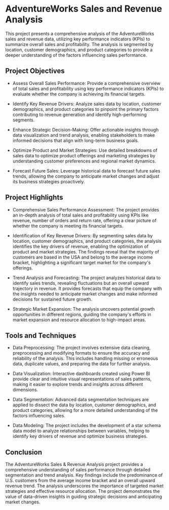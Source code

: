 # AdventureWorks Sales and Revenue Analysis
This project presents a comprehensive analysis of the AdventureWorks sales and revenue data, utilizing key performance indicators (KPIs) to summarize overall sales and profitability. The analysis is segmented by location, customer demographics, and product categories to provide a deeper understanding of the factors influencing sales performance.


## Project Objectives
- Assess Overall Sales Performance:
Provide a comprehensive overview of total sales and profitability using key performance indicators (KPIs) to evaluate whether the company is achieving its financial targets.

- Identify Key Revenue Drivers:
Analyze sales data by location, customer demographics, and product categories to pinpoint the primary factors contributing to revenue generation and identify high-performing segments.

- Enhance Strategic Decision-Making:
Offer actionable insights through data visualization and trend analysis, enabling stakeholders to make informed decisions that align with long-term business goals.

- Optimize Product and Market Strategies:
Use detailed breakdowns of sales data to optimize product offerings and marketing strategies by understanding customer preferences and regional market dynamics.

- Forecast Future Sales:
Leverage historical data to forecast future sales trends, allowing the company to anticipate market changes and adjust its business strategies proactively.

## Project Highlights
- Comprehensive Sales Performance Assessment: The project provides an in-depth analysis of total sales and profitability using KPIs like revenue, number of orders and return rate, offering a clear picture of whether the company is meeting its financial targets.

- Identification of Key Revenue Drivers: By segmenting sales data by location, customer demographics, and product categories, the analysis identifies the key drivers of revenue, enabling the optimization of product and market strategies. The findings reveal that the majority of customers are based in the USA and belong to the average income bracket, highlighting a significant target market for the company's offerings.

- Trend Analysis and Forecasting: The project analyzes historical data to identify sales trends, revealing fluctuations but an overall upward trajectory in revenue. It provides forecasts that equip the company with the insights needed to anticipate market changes and make informed decisions for sustained future growth.

- Strategic Market Expansion: The analysis uncovers potential growth opportunities in different regions, guiding the company's efforts in market expansion and resource allocation to high-impact areas.

## Tools and Techniques
- Data Preprocessing: The project involves extensive data cleaning, preprocessing and modifying formats to ensure the accuracy and reliability of the analysis. This includes handling missing or erroneous data, duplicate values, and preparing the data for further analysis.

- Data Visualization: Interactive dashboards created using Power BI provide clear and intuitive visual representations of sales patterns, making it easier to explore trends and insights across different dimensions.

- Data Segmentation: Advanced data segmentation techniques are applied to dissect the data by location, customer demographics, and product categories, allowing for a more detailed understanding of the factors influencing sales.

- Data Modeling: The project includes the development of a star schema data model to analyze relationships between variables, helping to identify key drivers of revenue and optimize business strategies.

## Conclusion
The AdventureWorks Sales & Revenue Analysis project provides a comprehensive understanding of sales performance through detailed segmentation and trend analysis. Key findings include the predominance of U.S. customers from the average income bracket and an overall upward revenue trend. The analysis underscores the importance of targeted market strategies and effective resource allocation. The project demonstrates the value of data-driven insights in guiding strategic decisions and anticipating market changes.
